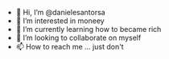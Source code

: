 - 👋 Hi, I’m @danielesantorsa
- 👀 I’m interested in moneey
- 🌱 I’m currently learning how to became rich
- 💞️ I’m looking to collaborate on myself
- 📫 How to reach me ... just don't

<!---
danielesantorsa/danielesantorsa is a ✨ special ✨ repository because its `README.md` (this file) appears on your GitHub profile.
You can click the Preview link to take a look at your changes.
--->
